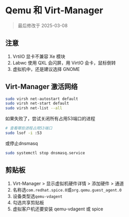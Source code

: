 # Qemu 和 Virt-Manager

> 最后修改于 2025-03-08

## 注意
1. VrtiIO 显卡不兼容 Xe 模块
2. Labwc 使用 QXL 会闪屏，用 VirtIO 会卡，鼠标倒转
3. 虚拟机中，还是建议选择 GNOME

## Virt-Manager 激活网络
```bash
sudo virsh net-autostart default
sudo virsh net-start default
sudo virsh net-list --all
```

如果失败了，尝试关闭所有占用53端口的进程
```bash
# 查看哪些进程占用53端口
sudo lsof -i :53
```
或停止dnsmasq
```bash
sudo systemctl stop dnsmasq.service
```

## 剪贴板

1. Virt-Manager > 显示虚拟机硬件详情 > 添加硬件 > 通道  
2. 名称选`com.redhat.spice.0`或`org.qemu.guest_agent.0`
3. 设备类型选`qemu-vdagent`
4. 勾选共享剪贴板
5. 虚拟客户机还要安装 qemu-vdagent 或 spice